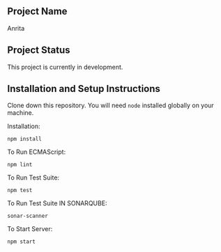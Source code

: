 ## Project Name

Anrita

## Project Status

This project is currently in development.

## Installation and Setup Instructions

Clone down this repository. You will need `node` installed globally on your machine.  

Installation:

`npm install`  

To Run ECMAScript:  

`npm lint`

To Run Test Suite:  

`npm test` 

To Run Test Suite IN SONARQUBE: 

`sonar-scanner` 

To Start Server:

`npm start`  

 
